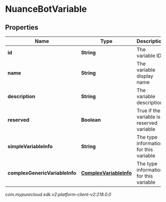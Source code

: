 # NuanceBotVariable


## Properties

| Name | Type | Description | Notes |
| ------------ | ------------- | ------------- | ------------- |
| **id** | **String** | The variable ID |  |
| **name** | **String** | The variable display name |  |
| **description** | **String** | The variable description |  [optional] |
| **reserved** | **Boolean** | True if the variable is a reserved variable |  [optional] |
| **simpleVariableInfo** | **String** | The type information for this variable |  [optional] |
| **complexGenericVariableInfo** | [**ComplexVariableInfo**](ComplexVariableInfo) | The type information for this variable |  [optional] |




_com.mypurecloud.sdk.v2:platform-client-v2:218.0.0_
